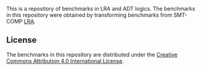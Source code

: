 This is a repository of benchmarks in LRA and ADT logics. The benchmarks in this
repository were obtained by transforming benchmarks from SMT-COMP
[LRA](https://clc-gitlab.cs.uiowa.edu:2443/SMT-LIB-benchmarks/LRA).

## License

The benchmarks in this repository are distributed under the
[Creative Commons Attribution 4.0 International License](https://creativecommons.org/licenses/by/4.0/).
